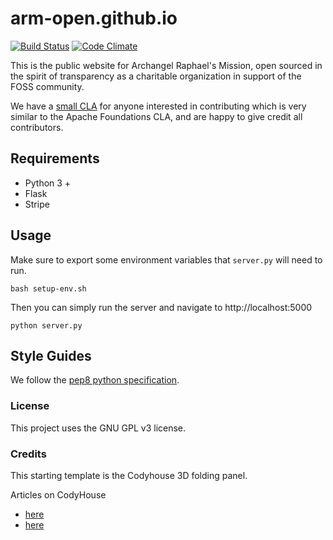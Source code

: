 # arm-open.github.io

[![Build Status](https://travis-ci.org/ARM-open/arm-open.github.io.svg?branch=master)](https://travis-ci.org/ARM-open/arm-open.github.io) [![Code Climate](https://codeclimate.com/github/ARM-open/arm-open.github.io/badges/gpa.svg)](https://codeclimate.com/github/ARM-open/arm-open.github.io)

This is the public website for Archangel Raphael's Mission, open sourced in the spirit of transparency as a charitable organization in support of the FOSS community.

We have a [small CLA](https://cla-assistant.io/ARM-open/arm-open.github.io) for anyone interested in contributing which is very similar to the Apache Foundations CLA, and are happy to give credit all contributors. 


<!-- TODO add table of contents -->

## Requirements
- Python 3 +
- Flask
- Stripe

## Usage

Make sure to export some environment variables that `server.py` will need to run. 
```
bash setup-env.sh
```

Then you can simply run the server and navigate to http://localhost:5000


```
python server.py
```


## Style Guides
We follow the [pep8 python specification](https://www.python.org/dev/peps/pep-0008/). 


### License
This project uses the GNU GPL v3 license.

### Credits
This starting template is the Codyhouse 3D folding panel.

Articles on CodyHouse 
- [here](https://codyhouse.co/gem/secondary-sliding-navigation/) 
- [here](https://codyhouse.co/gem/3d-folding-panel/)
